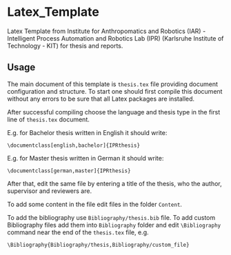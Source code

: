 # Latex_Template
Latex Template from Institute for Anthropomatics and Robotics (IAR) - Intelligent Process Automation and Robotics Lab (IPR) (Karlsruhe Institute of Technology - KIT) for thesis and reports.

## Usage

The main document of this template is `thesis.tex` file providing document configuration and structure. To start one should first compile this document without any errors to be sure that all Latex packages are installed. 

After successful compiling choose the language and thesis type in the first line of `thesis.tex` document.

E.g. for Bachelor thesis written in English it should write:
```
\documentclass[english,bachelor]{IPRthesis}
```

E.g. for Master thesis written in German it should write:
```
\documentclass[german,master]{IPRthesis}
```

After that, edit the same file by entering a title of the thesis, who the author, supervisor and reviewers are.

To add some content in the file edit files in the folder `Content`.

To add the bibliography use `Bibliography/thesis.bib` file. To add custom Bibliography files add them into `Bibliography` folder and edit `\Bibliography` command near the end of the `thesis.tex` file, e.g.
```
\Bibliography{Bibliography/thesis,Bibliography/custom_file}
```
